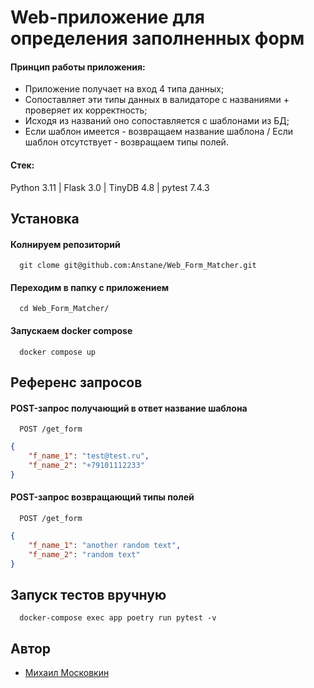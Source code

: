 
# Web-приложение для определения заполненных форм

#### Принцип работы приложения:

- Приложение получает на вход 4 типа данных;
- Сопоставляет эти типы данных в валидаторе с названиями + проверяет их корректность;
- Исходя из названий оно сопоставляется с шаблонами из БД;
- Если шаблон имеется - возвращаем название шаблона / Если шаблон отсутствует - возвращаем типы полей.

#### Стек:

Python 3.11 | Flask 3.0 | TinyDB 4.8 | pytest 7.4.3

## Установка

#### Колнируем репозиторий
```
  git clome git@github.com:Anstane/Web_Form_Matcher.git
```

#### Переходим в папку с приложением
```
  cd Web_Form_Matcher/
```

#### Запускаем docker compose
```
  docker compose up
```
## Референс запросов

#### POST-запрос получающий в ответ название шаблона

```
  POST /get_form
```

```json
{
    "f_name_1": "test@test.ru",
    "f_name_2": "+79101112233"
}
```

#### POST-запрос возвращающий типы полей

```
  POST /get_form
```

```json
{
    "f_name_1": "another random text",
    "f_name_2": "random text"
}
```



## Запуск тестов вручную

```
  docker-compose exec app poetry run pytest -v
```


## Автор

- [Михаил Московкин](https://github.com/Anstane)

